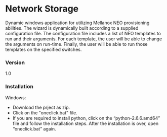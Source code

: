 # Network Storage
Dynamic windows application for utilizing Mellanox NEO provisioning abilities.
The wizard is dynamically built according to a supplied configuration file. The configuration file includes a list of NEO templates to run and their arguments.
For each template, the user will be able to change the arguments on run-time. Finally, the user will be able to run those templates on the specified switches.

### Version
1.0

### Installation

Windows:
* Download the prject as zip.
* Click on the "oneclick.bat" file.
* If you are required to install python, click on the “python-2.6.6.amd64” file and follow the installation steps. After the installation is over, open “oneclick.bat” again.

